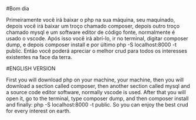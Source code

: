 #Bom dia

Primeiramente você irá baixar o php na sua máquina, seu maquinado, depois você irá baixar um troço chamado composer, depois outro troço chamado mysql e um software editor de código fonte, normalmente é usado o vscode. Após isso você irá abrí-lo, ir no terminal, digitar composer dump, e depois composer install e por último php -S localhost:8000 -t public. Então você poderá apreciar o melhor crud para todos os interesses existentes na face da terra.  

#ENGLISH VERSION

First you will download php on your machine, your machine, then you will download a section called composer, then another section called mysql and a source code editor software, normally vscode is used. After that you will open it, go to the terminal, type composer dump, and then composer install and finally: php -S localhost:8000 -t public. So you can enjoy the best crud for every interest on earth.
